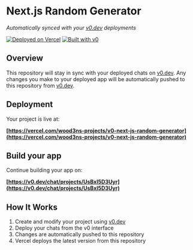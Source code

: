 # Next.js Random Generator

*Automatically synced with your [v0.dev](https://v0.dev) deployments*

[![Deployed on Vercel](https://img.shields.io/badge/Deployed%20on-Vercel-black?style=for-the-badge&logo=vercel)](https://vercel.com/wood3ns-projects/v0-next-js-random-generator)
[![Built with v0](https://img.shields.io/badge/Built%20with-v0.dev-black?style=for-the-badge)](https://v0.dev/chat/projects/UsBxl5D3Uyr)

## Overview

This repository will stay in sync with your deployed chats on [v0.dev](https://v0.dev).
Any changes you make to your deployed app will be automatically pushed to this repository from [v0.dev](https://v0.dev).

## Deployment

Your project is live at:

**[https://vercel.com/wood3ns-projects/v0-next-js-random-generator](https://vercel.com/wood3ns-projects/v0-next-js-random-generator)**

## Build your app

Continue building your app on:

**[https://v0.dev/chat/projects/UsBxl5D3Uyr](https://v0.dev/chat/projects/UsBxl5D3Uyr)**

## How It Works

1. Create and modify your project using [v0.dev](https://v0.dev)
2. Deploy your chats from the v0 interface
3. Changes are automatically pushed to this repository
4. Vercel deploys the latest version from this repository
